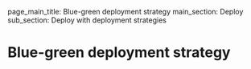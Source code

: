 page_main_title: Blue-green deployment strategy
main_section: Deploy
sub_section: Deploy with deployment strategies

# Blue-green deployment strategy
